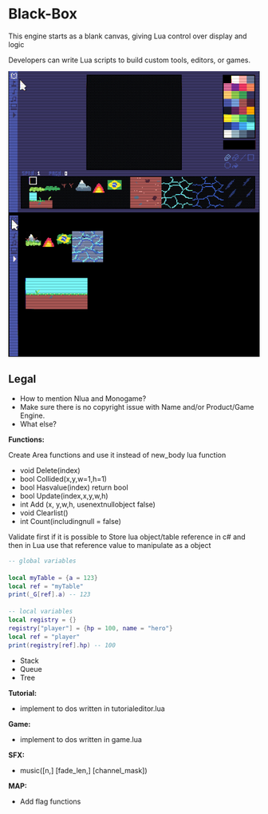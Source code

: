# Black-Box

This engine starts as a blank canvas, giving Lua control over display and logic

Developers can write Lua scripts to build custom tools, editors, or games.

![blackbox](src/assets/blackbox.png)

## Legal

- How to mention Nlua and Monogame?
- Make sure there is no copyright issue with Name and/or Product/Game Engine.
- What else?

**Functions:**

Create Area functions and use it instead of new_body lua function

- void Delete(index)
- bool Collided(x,y,w=1,h=1)
- bool Hasvalue(index) return bool
- bool Update(index,x,y,w,h)
- int Add (x, y,w,h, usenextnullobject false)
- void Clearlist()
- int Count(includingnull = false)

Validate first if it is possible to Store lua object/table reference in c# and then in Lua use that reference value to manipulate as a object

```lua
-- global variables

local myTable = {a = 123}
local ref = "myTable"
print(_G[ref].a) -- 123

-- local variables
local registry = {}
registry["player"] = {hp = 100, name = "hero"}
local ref = "player"
print(registry[ref].hp) -- 100
```

- Stack
- Queue
- Tree

**Tutorial:**

- implement to dos written in tutorialeditor.lua

**Game:**

- implement to dos written in game.lua

**SFX:**

- music([n,] [fade_len,] [channel_mask])

**MAP:**

- Add flag functions